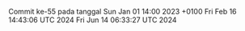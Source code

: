 Commit ke-55 pada tanggal Sun Jan 01 14:00 2023 +0100
Fri Feb 16 14:43:06 UTC 2024
Fri Jun 14 06:33:27 UTC 2024
